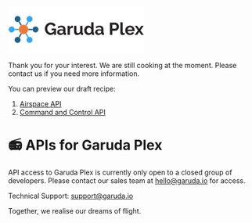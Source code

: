 ![Garuda Plex Logo](./img/garuda-plex-logo.png)

Thank you for your interest. We are still cooking at the moment. Please contact us if you need more information.

You can preview our draft recipe:

1. [Airspace API](./airspace)
2. [Command and Control API](./command-control)


# :radio: APIs for Garuda Plex

API access to Garuda Plex is currently only open to a closed group of developers. Please contact our sales team at hello@garuda.io for access.



Technical Support: support@garuda.io

Together, we realise our dreams of flight.